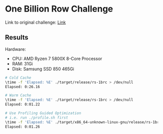 # One Billion Row Challenge

Link to original challenge: [Link](https://github.com/gunnarmorling/1brc)

## Results

Hardware:

* CPU:  AMD Ryzen 7 5800X 8-Core Processor
* RAM:  31Gi
* Disk: Samsung SSD 850 465Gi

```bash
# Cold Cache
\time -f 'Elapsed: %E' ./target/release/rs-1brc > /dev/null
Elapsed: 0:26.16

# Warm Cache
\time -f 'Elapsed: %E' ./target/release/rs-1brc > /dev/null
Elapsed: 0:01.22

# Use Profiling Guided Optimization
# i.e. run ./profile.sh first
\time -f 'Elapsed: %E' ./target/x86_64-unknown-linux-gnu/release/rs-1brc > /dev/null
Elapsed: 0:01.26
```